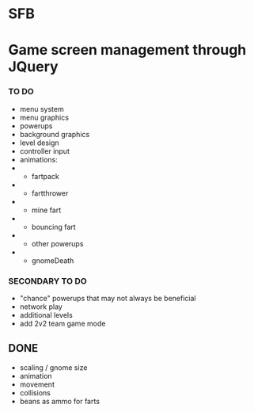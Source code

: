 # SFB #

# Game screen management through JQuery #

### TO DO ###
* menu system
* menu graphics
* powerups
* background graphics
* level design
* controller input
* animations:
* * fartpack
* * fartthrower
* * mine fart
* * bouncing fart
* * other powerups
* * gnomeDeath

### SECONDARY TO DO ###
* "chance" powerups that may not always be beneficial
* network play
* additional levels
* add 2v2 team game mode


## DONE ##

* scaling / gnome size
* animation
* movement
* collisions
* beans as ammo for farts

